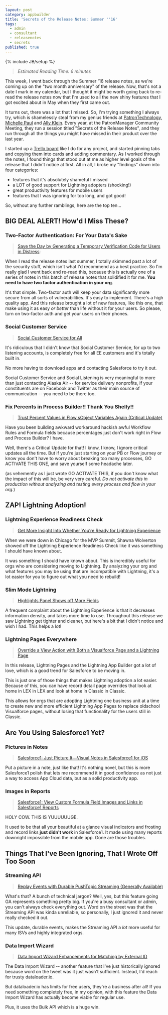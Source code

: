 ```yaml
---
layout: post
category: appbuilder
title: 'Secrets of the Release Notes: Summer ''16'
tags:
  - admin
  - consultant
  - releasenotes
  - secrets
published: true
---
```


{% include JB/setup %}

> *Estimated Reading Time: 6 minutes*


This week, I went back through the Summer '16 release notes, as we're coming up on the "two month anniversary" of the release. Now, that's not a date I mark in my calendar, but I thought it might be worth going back to re-read the release notes now that I'm used to all the new shiny features that I got excited about in May when they first came out. 

It turns out, there was a lot that I missed. So, I'm trying something I always try, which is shamelessly steal from my genius friends at [PatronTechnology](http://patrontechnology.com), [Michelle Paul](http://twitter.com/fuzzydinosaur) and [Ally Klein](http://twitter.com/nyalli). Every year, at the PatronManager Community Meeting, they run a session titled "Secrets of the Release Notes", and they run through all the things you might have missed in their product over the last year. 

I started up a [Trello board](https://trello.com/b/HZ6xCfd0/secrets-of-the-release-notes-summer-16) like I do for any project, and started pinning tabs and copying them into cards and adding commentary. As I worked through the notes, I found things that stood out at me as higher level goals of the release that I didn't notice at first. All in all, I broke my "findings" down into four categories: 

- features that it's absolutely shameful I missed
- a LOT of good support for Lightning adopters (shocking!)
- great productivity features for mobile users
- features that I was ignoring for too long, and got good!

So, without any further ramblings, here are the top ten...

## BIG DEAL ALERT! How'd I Miss These?

### Two-Factor Authentication: For Your Data's Sake

> [Save the Day by Generating a Temporary Verification Code for Users in Distress](https://releasenotes.docs.salesforce.com/en-us/summer16/release-notes/rn_security_auth_temp_codes.htm#rn_security_auth_temp_codes):

When I read the release notes last summer, I totally skimmed past a lot of the security stuff, which isn't what I'd recommend as a best practice. So I'm really glad I went back and re-read this, because this is actually one of a series of notes in this batch of release notes that solidified it for me. **You need to have two factor authentication in your org**.

It's that simple. Two-factor auth will keep your data significantly more secure from all sorts of vulnerabilities. It's easy to implement. There's a high quality app. And this release brought a lot of new features, like this one, that make using it as easy *or better* than life without it for your users. So please, turn on two-factor auth and get your users on their phones. 

### Social Customer Service

> [Social Customer Service for All](https://releasenotes.docs.salesforce.com/en-us/summer16/release-notes/rn_social_customer_service_default.htm)

It's ridiculous that I didn't know that Social Customer Service, for up to two listening accounts, is completely free for all EE customers and it's totally built in.

No more having to download apps and contacting Salesforce to try it out. 

Social Customer Service and Social Listening is very meaningful to more than just contacting Alaska Air -- for service delivery nonprofits, if your constituents are on Facebook and Twitter as their main source of communication -- you need to be there too.

### Fix Percents in Process Builder!! Thank You Shelly!!

> [Trust Percent Values in Flow sObject Variables Again (Critical Update)](https://releasenotes.docs.salesforce.com/en-us/summer16/release-notes/rn_forcecom_flow_percentage.htm)

Have you been building awkward workaround hackish awful Workflow Rules and Formula fields because percentages just don't work right in Flow and Process Builder? I have. 

Well, there's a Critical Update for that! I know, I know, I ignore critical updates all the time. But if you're just starting on your PB or Flow journey or know you don't have to worry about breaking too many processes, GO ACTIVATE THIS ONE, and save yourself some headache later.

(as vehemently as I just wrote GO ACTIVATE THIS, if you don't know what the impact of this will be, be very very careful. *Do not activate this in production without analyzing and testing every process and flow in your org.*)

## ZAP! Lightning Adoption!

### Lightning Experience Readiness Check

> [Get More Insight Into Whether You’re Ready for Lightning Experience](https://releasenotes.docs.salesforce.com/en-us/summer16/release-notes/rn_general_lex_readiness_check.htm#ren_general_lex_readiness_check)

When we were down in Chicago for the MVP Summit, Shawna Wolverton showed off the Lightning Experience Readiness Check like it was something I should have known about.

It was something I should have known about. This is incredibly useful for orgs who are considering moving to Lightning. By analyzing your org and what features you may be using that are incompatible with Lightning, it's a lot easier for you to figure out what you need to rebuild!


### Slim Mode Lightning

> [Highlights Panel Shows off More Fields](https://releasenotes.docs.salesforce.com/en-us/summer16/release-notes/rn_sales_productivity_highlights_panel.htm#rn_sales_productivity_highlights_panel)

A frequent complaint about the Lightning Experience is that it decreases information density, and takes more time to use. Throughout this release we saw Lightning get tighter and cleaner, but here's a bit that I didn't notice and wish I had. This helps a lot!

### Lightning Pages Everywhere

> [Override a View Action with Both a Visualforce Page and a Lightning Page](https://releasenotes.docs.salesforce.com/en-us/summer16/release-notes/rn_forcecom_general_action_overrides.htm)

In this release, Lightning Pages and the Lightning App Builder got a lot of love, which is a good trend for Salesforce to be moving in. 

This is just one of those things that makes Lightning adoption a lot easier. Because of this, you can have record detail page overrides that look at home in LEX in LEX and look at home in Classic in Classic. 

This allows for orgs that are adopting Lightning one business unit at a time to create new and more efficient Lightning App Pages to replace oldschool Visualforce pages, without losing that functionality for the users still in Classic.

## Are You Using Salesforce1 Yet?

### Pictures in Notes

> [Salesforce1: Just Picture It—Visual Notes in Salesforce1 for iOS](https://releasenotes.docs.salesforce.com/en-us/summer16/release-notes/rn_mobile_s1_newfeat_notes_add_images.htm)

Put a picture in a note, just like that! It's nothing novel, but this is more Salesforce1 polish that lets me recommend it in good confidence as not just a way to access App Cloud data, but as a solid productivity app.

### Images in Reports

> [Salesforce1: View Custom Formula Field Images and Links in Salesforce1 Reports](https://releasenotes.docs.salesforce.com/en-us/summer16/release-notes/rn_mobile_s1_otherfeat_reportsdashboards_custom_field_support.htm)

HOLY COW. THIS IS YUUUUUUGE. 

It used to be that all your beautiful at a glance visual indicators and frosting and record links **just didn't work** in Salesforce1. It made using many reports downright impossible from the mobile app. Gone are those troubles.

## Things That I've Been Ignoring, That I Wrote Off Too Soon

### Streaming API

> [Replay Events with Durable PushTopic Streaming (Generally Available)](https://releasenotes.docs.salesforce.com/en-us/summer16/release-notes/rn_api_streaming_classic_replay.htm)

What's that? A bunch of technical jargon? Well, yes, but this feature going GA represents something pretty big. If you're a busy consultant or admin, you can't always check everything out. Word on the street was that the Streaming API was kinda unreliable, so personally, I just ignored it and never really checked it out.

This update, durable events, makes the Streaming API a *lot* more useful for many ISVs and highly integrated orgs.

### Data Import Wizard

> [Data Import Wizard Enhancements for Matching by External ID](https://releasenotes.docs.salesforce.com/en-us/summer16/release-notes/rn_forcecom_data_diw_match_by_external_id.htm)

The Data Import Wizard -- another feature that I've just historically ignored because word on the tweet was it just wasn't sufficient. Instead, I'd reach for trusty dataloader.io.

But dataloader.io has limits for free users, they're a business after all! If you need something completely free, in my opinion, with this feature the Data Import Wizard has actually become viable for regular use. 

Plus, it uses the Bulk API which is a huge win.
